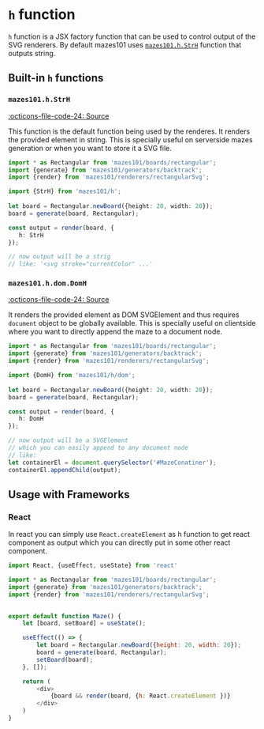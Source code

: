 # `h` function

`h` function is a JSX factory function that can be used to control output of the SVG renderers. By default mazes101 uses [`mazes101.h.StrH`][1] function that outputs string.

##  Built-in `h` functions

### `mazes101.h.StrH`

[:octicons-file-code-24: Source][1]

This function is the default function being used by the renderes. It renders the provided element in string. This is specially useful on serverside mazes generation or when you want to store it a SVG file.

```ts
import * as Rectangular from 'mazes101/boards/rectangular';
import {generate} from 'mazes101/generators/backtrack';
import {render} from 'mazes101/renderers/rectangularSvg';

import {StrH} from 'mazes101/h';
    
let board = Rectangular.newBoard({height: 20, width: 20});
board = generate(board, Rectangular);

const output = render(board, {
   h: StrH 
});

// now output will be a strig
// like: '<svg stroke="currentColor" ...'
```

### `mazes101.h.dom.DomH`

[:octicons-file-code-24: Source][2]

It renders the provided element as DOM SVGElement and thus requires `document` object to be globally available. This is specially useful on clientside where you want to directly append the maze to a document node.


```ts
import * as Rectangular from 'mazes101/boards/rectangular';
import {generate} from 'mazes101/generators/backtrack';
import {render} from 'mazes101/renderers/rectangularSvg';

import {DomH} from 'mazes101/h/dom';
    
let board = Rectangular.newBoard({height: 20, width: 20});
board = generate(board, Rectangular);

const output = render(board, {
   h: DomH 
});

// now output will be a SVGElement
// which you can easily append to any document node
// like:
let containerEl = document.querySelector('#MazeConatiner');
containerEl.appendChild(output);
```

[1]: https://github.com/nmanumr/mazes101/blob/master/src/h/index.ts#L25
[2]: https://github.com/nmanumr/mazes101/blob/master/src/h/dom.ts#L41


##  Usage with Frameworks

### React

In react you can simply use `React.createElement` as h function to get react component as output which you can directly put in some other react component. 

```js
import React, {useEffect, useState} from 'react'

import * as Rectangular from 'mazes101/boards/rectangular';
import {generate} from 'mazes101/generators/backtrack';
import {render} from 'mazes101/renderers/rectangularSvg';
    

export default function Maze() {
    let [board, setBoard] = useState();

    useEffect(() => {
        let board = Rectangular.newBoard({height: 20, width: 20});
        board = generate(board, Rectangular);
        setBoard(board);
    }, []);

    return (
        <div>
            {board && render(board, {h: React.createElement })}
        </div>
    )
}
```
